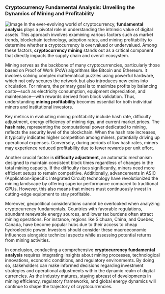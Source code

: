 ### Cryptocurrency Fundamental Analysis: Unveiling the Dynamics of Mining and Profitability


![Image](https://github.com/user-attachments/assets/31692037-0104-4703-abd1-696b6a7dd41b)
In the ever-evolving world of cryptocurrency, **fundamental analysis** plays a pivotal role in understanding the intrinsic value of digital assets. This approach involves examining various factors such as market trends, blockchain technology, adoption rates, and mining profitability to determine whether a cryptocurrency is overvalued or undervalued. Among these factors, **cryptocurrency mining** stands out as a critical component that directly impacts the supply chain and overall ecosystem.

Mining serves as the backbone of many cryptocurrencies, particularly those based on Proof of Work (PoW) algorithms like Bitcoin and Ethereum. It involves solving complex mathematical puzzles using powerful hardware, which not only secures the network but also introduces new coins into circulation. For miners, the primary goal is to maximize profits by balancing costs—such as electricity consumption, equipment depreciation, and maintenance—with rewards derived from block validation. Thus, understanding **mining profitability** becomes essential for both individual miners and institutional investors.

Key metrics in evaluating mining profitability include hash rate, difficulty adjustment, energy efficiency of mining rigs, and current market prices. The **hash rate**, representing the computational power dedicated to mining, reflects the security level of the blockchain. When the hash rate increases, it typically indicates higher competition among miners, potentially driving up operational expenses. Conversely, during periods of low hash rates, miners may experience reduced profitability due to fewer rewards per unit effort.

Another crucial factor is **difficulty adjustment**, an automatic mechanism designed to maintain consistent block times regardless of changes in the total mining capacity. If the difficulty rises significantly, miners need more efficient setups to remain competitive. Additionally, advancements in ASIC (Application-Specific Integrated Circuit) technology have revolutionized the mining landscape by offering superior performance compared to traditional GPUs. However, this also means that miners must continuously invest in cutting-edge equipment to stay profitable.

Moreover, geopolitical considerations cannot be overlooked when analyzing cryptocurrency fundamentals. Countries with favorable regulations, abundant renewable energy sources, and lower tax burdens often attract mining operations. For instance, regions like Sichuan, China, and Quebec, Canada, have become popular hubs due to their access to cheap hydroelectric power. Investors should consider these macroeconomic influences alongside technical aspects while assessing potential returns from mining activities.

In conclusion, conducting a comprehensive **cryptocurrency fundamental analysis** requires integrating insights about mining processes, technological innovations, economic conditions, and regulatory environments. By doing so, stakeholders can make informed decisions regarding investment strategies and operational adjustments within the dynamic realm of digital currencies. As the industry matures, staying abreast of developments in mining efficiency, regulatory frameworks, and global energy dynamics will continue to shape the trajectory of cryptocurrencies.